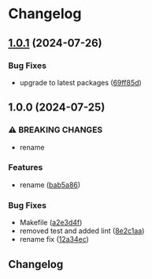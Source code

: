# Changelog

## [1.0.1](https://github.com/VU-ASE/dummy-service/compare/v1.0.0...v1.0.1) (2024-07-26)


### Bug Fixes

* upgrade to latest packages ([69ff85d](https://github.com/VU-ASE/dummy-service/commit/69ff85d02f32f63abfc3592e453c9da3d680deba))

## 1.0.0 (2024-07-25)


### ⚠ BREAKING CHANGES

* rename

### Features

* rename ([bab5a86](https://github.com/VU-ASE/dummy-service/commit/bab5a86415bc69cb156f39788d782fd1e27c7ea1))


### Bug Fixes

* Makefile ([a2e3d4f](https://github.com/VU-ASE/dummy-service/commit/a2e3d4fe4a76b755ec6149c9213d43f369ff897f))
* removed test and added lint ([8e2c1aa](https://github.com/VU-ASE/dummy-service/commit/8e2c1aa96045b604b6ce730a87de487dc5bdc202))
* rename fix ([12a34ec](https://github.com/VU-ASE/dummy-service/commit/12a34ec74debad07c8daa485117603ddff8b3de5))

## Changelog
